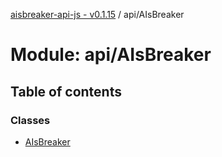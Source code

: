 [aisbreaker-api-js - v0.1.15](../README.md) / api/AIsBreaker

# Module: api/AIsBreaker

## Table of contents

### Classes

- [AIsBreaker](../classes/api_AIsBreaker.AIsBreaker.md)
